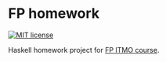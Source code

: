 # FP homework

[![MIT license](https://img.shields.io/badge/license-MIT-blue.svg)](https://github.com/bnkspbrus/fp-homework/blob/master/LICENSE)

Haskell homework project for [FP ITMO course](https://github.com/jagajaga/FP-course-ITMO).
